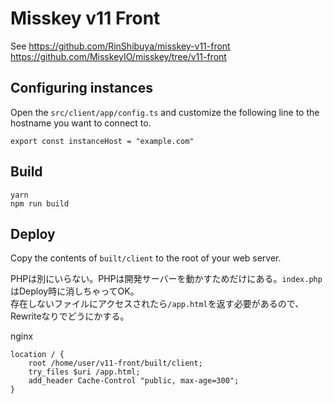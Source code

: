 # Misskey v11 Front
See
https://github.com/RinShibuya/misskey-v11-front
https://github.com/MisskeyIO/misskey/tree/v11-front

## Configuring instances
Open the `src/client/app/config.ts` and customize the following line to the hostname you want to connect to.
```
export const instanceHost = "example.com"
```

## Build
```
yarn
npm run build
```

## Deploy
Copy the contents of `built/client` to the root of your web server. 

PHPは別にいらない。PHPは開発サーバーを動かすためだけにある。`index.php`はDeploy時に消しちゃってOK。  
存在しないファイルにアクセスされたら`/app.html`を返す必要があるので、Rewriteなりでどうにかする。

nginx
```
location / {
	root /home/user/v11-front/built/client;
	try_files $uri /app.html;
	add_header Cache-Control "public, max-age=300";
}
```
